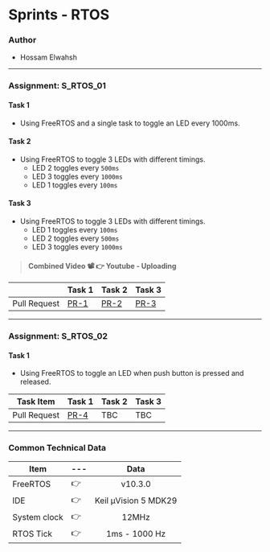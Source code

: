 # Sprints - RTOS
### Author
- Hossam Elwahsh
---
### Assignment: S_RTOS_01
#### Task 1
- Using FreeRTOS and a single task to toggle an LED every 1000ms.

#### Task 2
- Using FreeRTOS to toggle 3 LEDs with different timings.
  - LED 2 toggles every `500ms`
  - LED 3 toggles every `1000ms`
  - LED 1 toggles every `100ms`

#### Task 3
- Using FreeRTOS to toggle 3 LEDs with different timings.
  - LED 1 toggles every `100ms`
  - LED 2 toggles every `500ms`
  - LED 3 toggles every `1000ms`

> #### Combined Video 📽️ 👉 Youtube - Uploading

|              | Task 1                                                                 | Task 2                                                                 | Task 3                                                                 |
|--------------|------------------------------------------------------------------------|------------------------------------------------------------------------|------------------------------------------------------------------------|
| Pull Request | [PR-1](https://github.com/HossamElwahsh/sprints-arm-rtos-tasks/pull/1) | [PR-2](https://github.com/HossamElwahsh/sprints-arm-rtos-tasks/pull/2) | [PR-3](https://github.com/HossamElwahsh/sprints-arm-rtos-tasks/pull/3) |

----

### Assignment: S_RTOS_02

#### Task 1
- Using FreeRTOS to toggle an LED when push button is pressed and released.

| Task Item    | Task 1                                                                 | Task 2 | Task 3 |
|--------------|------------------------------------------------------------------------|--------|--------|
| Pull Request | [PR-4](https://github.com/HossamElwahsh/sprints-arm-rtos-tasks/pull/4) | TBC    | TBC    |

--- 
### Common Technical Data
| Item         | --- |         Data         |
|--------------|-----|:--------------------:|
| FreeRTOS     | 👉  |       v10.3.0        | 
| IDE          | 👉  | Keil µVision 5 MDK29 | 
| System clock | 👉  |        12MHz         | 
| RTOS Tick    | 👉  |    1ms - 1000 Hz     | 
